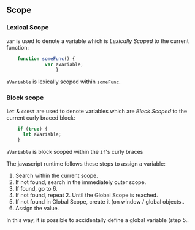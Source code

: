 ## Scope

### Lexical Scope

`var` is used to denote a variable which is *Lexically Scoped* to the current
function:
```javascript
    function someFunc() {
		      var aVariable;
			      }
```
`aVariable` is lexically scoped within `someFunc`.

### Block scope

`let` & `const` are used to denote variables which are *Block Scoped* to the
current curly braced block:
```javascript
    if (true) {
      let aVariable;
    }
```

`aVariable` is block scoped within the `if`'s curly braces


The javascript runtime follows these steps to assign a variable:

 1. Search within the current scope.
 2. If not found, search in the immediately outer scope.
 3. If found, go to 6.
 4. If not found, repeat 2. Until the Global Scope is reached.
 5. If not found in Global Scope, create it (on window / global objects..
 6. Assign the value.

In this way, it is possible to accidentally define a global variable (step 5..
